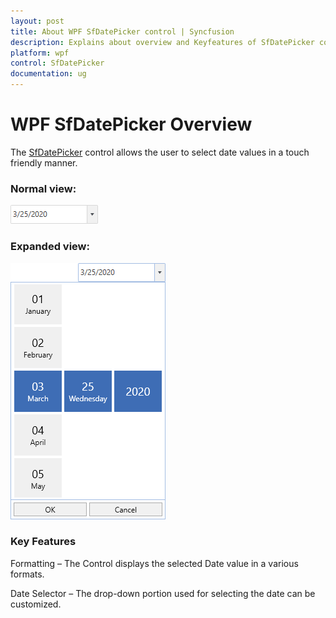 ```yaml
---
layout: post
title: About WPF SfDatePicker control | Syncfusion
description: Explains about overview and Keyfeatures of SfDatePicker control for WPF
platform: wpf
control: SfDatePicker
documentation: ug
---
```


# WPF SfDatePicker Overview

The [SfDatePicker](https://help.syncfusion.com/cr/wpf/Syncfusion.SfInput.Wpf~Syncfusion.Windows.Controls.Input.SfDatePicker.html) control allows the user to select date values in a touch friendly manner.

### Normal view:

![SfDatePicker with normal view](Overview_images/Overview_img1.png)

### Expanded view:

![SfDatePicker with dropdown date selector](Overview_images/Overview_img2.png)

### Key Features

Formatting – The Control displays  the selected Date value in a various formats.

Date Selector – The drop-down portion used for selecting the date can be customized.

